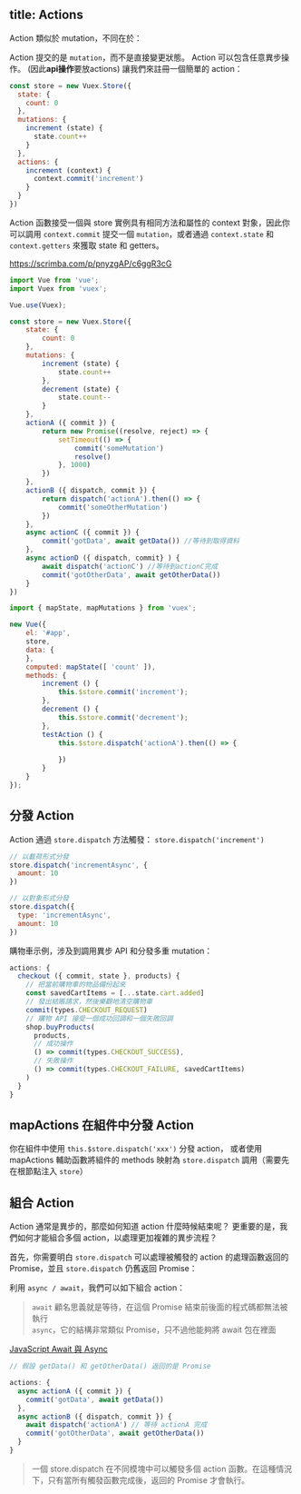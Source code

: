 title: Actions
---

Action 類似於 mutation，不同在於：

Action 提交的是 `mutation`，而不是直接變更狀態。
Action 可以包含任意異步操作。 (因此**api操作**要放actions)
讓我們來註冊一個簡單的 action：

```js
const store = new Vuex.Store({
  state: {
    count: 0
  },
  mutations: {
    increment (state) {
      state.count++
    }
  },
  actions: {
    increment (context) {
      context.commit('increment')
    }
  }
})
```

Action 函數接受一個與 store 實例具有相同方法和屬性的 context 對象，因此你可以調用 `context.commit` 提交一個 `mutation`，或者通過 `context.state` 和 `context.getters` 來獲取 state 和 getters。

https://scrimba.com/p/pnyzgAP/c6ggR3cG  

```js
import Vue from 'vue';
import Vuex from 'vuex';

Vue.use(Vuex);

const store = new Vuex.Store({
    state: {
        count: 0
    },
    mutations: {
        increment (state) {
            state.count++
        },
        decrement (state) {
            state.count--
        }
    },
    actionA ({ commit }) {
        return new Promise((resolve, reject) => {
            setTimeout(() => {
                commit('someMutation')
                resolve()
            }, 1000)
        })
    },
    actionB ({ dispatch, commit }) {
        return dispatch('actionA').then(() => {
            commit('someOtherMutation')
        })
    },
    async actionC ({ commit }) {
        commit('gotData', await getData()) //等待到取得資料
    },
    async actionD ({ dispatch, commit} ) {
        await dispatch('actionC') //等待到actionC完成
        commit('gotOtherData', await getOtherData())
    }
})

import { mapState, mapMutations } from 'vuex';

new Vue({ 
    el: '#app',
    store,
    data: {
    },
    computed: mapState([ 'count' ]),
    methods: {
        increment () {
            this.$store.commit('increment');
        },
        decrement () {
            this.$store.commit('decrement');
        },
        testAction () {
            this.$store.dispatch('actionA').then(() => {
                
            })
        }
    }
});

```

## 分發 Action

Action 通過 `store.dispatch` 方法觸發：
`store.dispatch('increment')` 

```js
// 以載荷形式分發
store.dispatch('incrementAsync', {
  amount: 10
})

// 以對象形式分發
store.dispatch({
  type: 'incrementAsync',
  amount: 10
})
```

購物車示例，涉及到調用異步 API 和分發多重 mutation：
```js
actions: {
  checkout ({ commit, state }, products) {
    // 把當前購物車的物品備份起來
    const savedCartItems = [...state.cart.added]
    // 發出結賬請求，然後樂觀地清空購物車
    commit(types.CHECKOUT_REQUEST)
    // 購物 API 接受一個成功回調和一個失敗回調
    shop.buyProducts(
      products,
      // 成功操作
      () => commit(types.CHECKOUT_SUCCESS),
      // 失敗操作
      () => commit(types.CHECKOUT_FAILURE, savedCartItems)
    )
  }
}
```

## mapActions  在組件中分發 Action

你在組件中使用 `this.$store.dispatch('xxx')` 分發 action，
或者使用 
mapActions 輔助函數將組件的 methods 映射為 `store.dispatch` 調用（需要先在根節點注入 `store`）  

## 組合 Action

Action 通常是異步的，那麼如何知道 action 什麼時候結束呢？
更重要的是，我們如何才能組合多個 action，以處理更加複雜的異步流程？

首先，你需要明白 `store.dispatch` 可以處理被觸發的 action 的處理函數返回的 Promise，並且 `store.dispatch` 仍舊返回 Promise：

利用 `async / await`，我們可以如下組合 action：
> `await` 顧名思義就是等待，在這個 Promise 結束前後面的程式碼都無法被執行  
> `async`，它的結構非常類似 Promise，只不過他能夠將 await 包在裡面  

[JavaScript Await 與 Async](https://wcc723.github.io/javascript/2017/12/30/javascript-async-await/)  

```js
// 假設 getData() 和 getOtherData() 返回的是 Promise

actions: {
  async actionA ({ commit }) {
    commit('gotData', await getData())
  },
  async actionB ({ dispatch, commit }) {
    await dispatch('actionA') // 等待 actionA 完成
    commit('gotOtherData', await getOtherData())
  }
}
```

> 一個 store.dispatch 在不同模塊中可以觸發多個 action 函數。在這種情況下，只有當所有觸發函數完成後，返回的 Promise 才會執行。